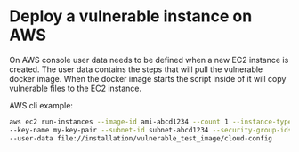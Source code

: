 # Deploy a vulnerable instance on AWS

On AWS console user data needs to be defined when a new EC2 instance is created.
The user data contains the steps that will pull the vulnerable docker image.
When the docker image starts the script inside of it will copy vulnerable files to the EC2 instance.

AWS cli example:
```bash
aws ec2 run-instances --image-id ami-abcd1234 --count 1 --instance-type m3.medium \
--key-name my-key-pair --subnet-id subnet-abcd1234 --security-group-ids sg-abcd1234 \
--user-data file://installation/vulnerable_test_image/cloud-config
```